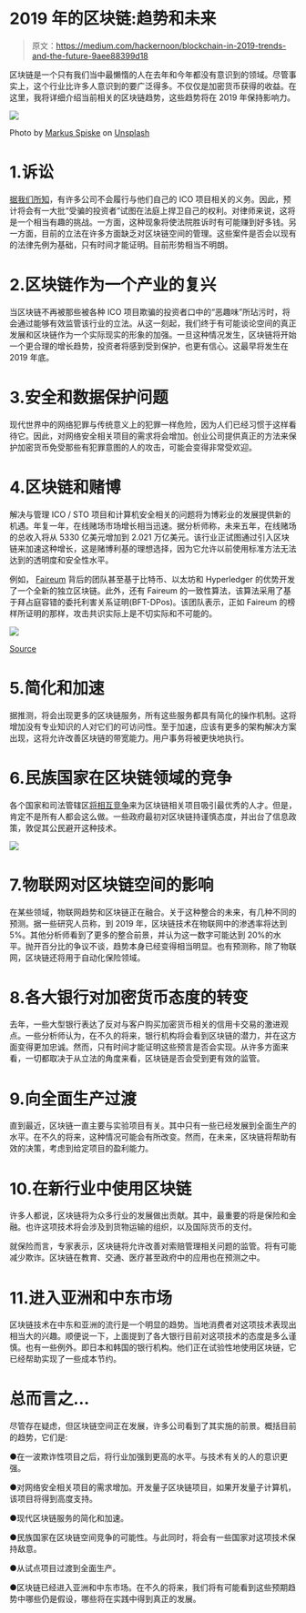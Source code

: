 # 2019 年的区块链:趋势和未来

> 原文：<https://medium.com/hackernoon/blockchain-in-2019-trends-and-the-future-9aee88399d18>

区块链是一个只有我们当中最懒惰的人在去年和今年都没有意识到的领域。尽管事实上，这个行业比许多人意识到的要广泛得多。不仅仅是加密货币获得的收益。在这里，我将详细介绍当前相关的区块链趋势，这些趋势将在 2019 年保持影响力。

![](img/6271aa48eaee0707cee05952f560e223.png)

Photo by [Markus Spiske](https://unsplash.com/photos/3Tf1J8q9bBA?utm_source=unsplash&utm_medium=referral&utm_content=creditCopyText) on [Unsplash](https://unsplash.com/?utm_source=unsplash&utm_medium=referral&utm_content=creditCopyText)

# 1.诉讼

[据我们所知](https://cointelegraph.com/news/new-study-says-80-percent-of-icos-conducted-in-2017-were-scams)，有许多公司不会履行与他们自己的 ICO 项目相关的义务。因此，预计将会有一大批“受骗的投资者”试图在法庭上捍卫自己的权利。对律师来说，这将是一个相当有趣的挑战。一方面，这种现象将使法院胜诉时有可能赚到好多钱。另一方面，目前的立法在许多方面缺乏对区块链空间的管理。这些案件是否会以现有的法律先例为基础，只有时间才能证明。目前形势相当不明朗。

# 2.区块链作为一个产业的复兴

当区块链不再被那些被各种 ICO 项目欺骗的投资者口中的“恶趣味”所玷污时，将会通过能够有效监管该行业的立法。从这一刻起，我们终于有可能谈论空间的真正发展和区块链作为一个实际现实的形象的加强。一旦这种情况发生，区块链将开始一个更合理的增长趋势，投资者将感到受到保护，也更有信心。这最早将发生在 2019 年底。

# 3.安全和数据保护问题

现代世界中的网络犯罪与传统意义上的犯罪一样危险，因为人们已经习惯于这样看待它。因此，对网络安全相关项目的需求将会增加。创业公司提供真正的方法来保护加密货币免受那些有犯罪意图的人的攻击，可能会变得非常受欢迎。

# 4.区块链和赌博

解决与管理 ICO / STO 项目和计算机安全相关的问题将为博彩业的发展提供新的机遇。年复一年，在线赌场市场增长相当迅速。据分析师称，未来五年，在线赌场的总收入将从 5330 亿美元增加到 2.021 万亿美元。该行业正试图通过引入区块链来加速这种增长，这是赌博利基的理想选择，因为它允许以前使用标准方法无法达到的透明度和安全性水平。

例如， [Faireum](https://www.faireum.io) 背后的团队甚至基于比特币、以太坊和 Hyperledger 的优势开发了一个全新的独立区块链。此外，还有 Faireum 的一致性算法，该算法采用了基于拜占庭容错的委托利害关系证明(BFT-DPos)。该团队表示，正如 Faireum 的榜样所证明的那样，攻击共识实际上是不切实际和不可能的。

![](img/f1c360e89e5d6f4f773e0f04accf4f60.png)

[Source](https://www.faireum.io/assets/files/Faireum_whitepaper2.0_En.pdf)

# 5.简化和加速

据推测，将会出现更多的区块链服务，所有这些服务都具有简化的操作机制。这将增加没有专业知识的人对它们的可访问性。至于加速，应该有更多的架构解决方案出现，这将允许改善区块链的带宽能力。用户事务将被更快地执行。

# 6.民族国家在区块链领域的竞争

各个国家和司法管辖区[将相互竞争](https://www.forbes.com/sites/startupnationcentral/2018/03/20/who-will-be-the-worlds-first-crypto-nation/#72102ae67e3d)来为区块链相关项目吸引最优秀的人才。但是，肯定不是所有人都会这么做。一些政府最初对区块链持谨慎态度，并出台了信息政策，敦促其公民避开这种技术。

![](img/9f6ac8258a32132959f032034d8cd573.png)

# 7.物联网对区块链空间的影响

在某些领域，物联网趋势和区块链正在融合。关于这种整合的未来，有几种不同的预测。据一些研究人员称，到 2019 年，区块链技术在物联网中的渗透率将达到 5%。其他分析师看到了更多的整合前景，并认为这一数字可能达到 20%的水平。抛开百分比的争议不谈，趋势本身已经变得相当明显。也有预测称，除了物联网，区块链还将用于自动化保险领域。

# 8.各大银行对加密货币态度的转变

去年，一些大型银行表达了反对与客户购买加密货币相关的信用卡交易的激进观点。一些分析师认为，在不久的将来，银行机构将会看到区块链的潜力，并在这方面变得更加忠诚。然而，只有时间才能证明这些预言是否会实现。从许多方面来看，一切都取决于从立法的角度来看，区块链是否会受到更有效的监管。

# 9.向全面生产过渡

直到最近，区块链一直主要与实验项目有关。其中只有一些已经发展到全面生产的水平。在不久的将来，这种情况可能会有所改变。然而，在未来，区块链将帮助有效的决策，考虑到给定项目的盈利能力。

# 10.在新行业中使用区块链

许多人都说，区块链将为众多行业的发展做出贡献。其中，最重要的将是保险和金融。也许这项技术将会涉及到货物运输的组织，以及国际货币的支付。

就保险而言，专家表示，区块链将允许改善对索赔管理相关问题的监管。将有可能减少欺诈。区块链在教育、交通、医疗甚至政府中的应用也在预测之中。

# 11.进入亚洲和中东市场

区块链技术在中东和亚洲的流行是一个明显的趋势。当地消费者对这项技术表现出相当大的兴趣。顺便说一下，上面提到了各大银行目前对这项技术的态度是多么谨慎。也有一些例外。即日本和韩国的银行机构。他们正在试验性地使用区块链，它已经帮助实现了一些成本节约。

# 总而言之…

尽管存在疑虑，但区块链空间正在发展，许多公司看到了其实施的前景。概括目前的趋势，它们是:

●在一波欺诈性项目之后，将行业加强到更高的水平。与技术有关的人的意识更强。

●对网络安全相关项目的需求增加。开发量子区块链项目，如果开发量子计算机，该项目将得到高度支持。

●现代区块链服务的简化和加速。

●民族国家在区块链空间竞争的可能性。与此同时，将会有一些国家对这项技术保持敌意。

●从试点项目过渡到全面生产。

●区块链已经进入亚洲和中东市场。在不久的将来，我们将有可能看到这些预期趋势中哪些仍是假设，哪些将在实践中得到真正的发展。